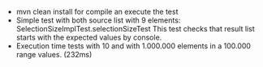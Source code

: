 - mvn clean install for compile an execute the test
- Simple test with both source list with 9 elements: SelectionSizeImplTest.selectionSizeTest This test checks that  result list starts with the expected values by console.
- Execution time tests with 10 and with 1.000.000 elements in a 100.000 range values. (232ms)